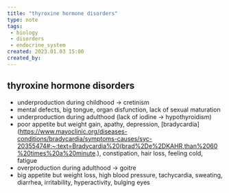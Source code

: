 ```yaml
---
title: "thyroxine hormone disorders"
type: note
tags:
 - biology
 - disorders
 - endocrine_system
created: 2023.01.03 15:00
created_by: 
---
```

## thyroxine hormone disorders

- underproduction during childhood → cretinism
- mental defects, big tongue, organ disfunction, lack of sexual maturation
- underproduction during adulthood (lack of iodine → hypothyroidism)
- poor appetite but weight gain, apathy, depression, [bradycardia](https://www.mayoclinic.org/diseases-conditions/bradycardia/symptoms-causes/syc-20355474#:~:text=Bradycardia%20(brad%2De%2DKAHR,than%2060%20times%20a%20minute.), constipation, hair loss, feeling cold, fatigue
- overproduction during adulthood → goitre
- big appetite but weight loss, high blood pressure, tachycardia, sweating, diarrhea, irritability, hyperactivity, bulging eyes